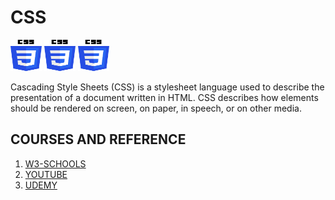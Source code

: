 # CSS
<img src="/images/css.svg" width="50" height="50"> <img src="/images/css.svg" width="50" height="50"> <img src="/images/css.svg" width="50" height="50">

Cascading Style Sheets (CSS) is a stylesheet language used to describe the presentation of a document written in HTML. CSS describes how elements should be rendered on screen, on paper, in speech, or on other media.

## COURSES AND REFERENCE
1. [W3-SCHOOLS](https://www.w3schools.com/css/)
2. [YOUTUBE](https://www.youtube.com/watch?v=1Rs2ND1ryYc)
3. [UDEMY](https://www.udemy.com/course/the-complete-web-development-bootcamp/)
